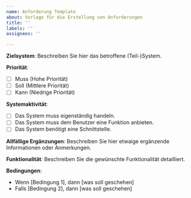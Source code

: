 ```yaml
---
name: Anforderung Template
about: Vorlage für die Erstellung von Anforderungen
title: ''
labels: ''
assignees: ''

---
```


**Zielsystem**: 
Beschreiben Sie hier das betroffene (Teil-)System.

**Priorität**: 
- [ ] Muss (Hohe Priorität)
- [ ] Soll (Mittlere Priorität)
- [ ] Kann (Niedrige Priorität)

**Systemaktivität**: 
- [ ] Das System muss eigenständig handeln.
- [ ] Das System muss dem Benutzer eine Funktion anbieten.
- [ ] Das System benötigt eine Schnittstelle.

**Allfällige Ergänzungen**:
Beschreiben Sie hier etwaige ergänzende Informationen oder Anmerkungen.

**Funktionalität**:
Beschreiben Sie die gewünschte Funktionalität detailliert.

**Bedingungen**:
- Wenn [Bedingung 1], dann [was soll geschehen]
- Falls [Bedingung 2], dann [was soll geschehen]
